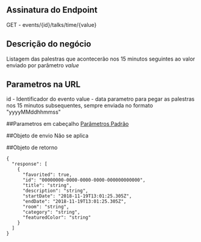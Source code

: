 
## Assinatura do Endpoint

GET - events/{id}/talks/time/{value}

## Descrição do negócio
Listagem das palestras que acontecerão nos 15 minutos seguintes ao valor enviado por parâmetro _value_

## Parametros na URL
id - Identificador do evento
value - data parametro para pegar as palestras nos 15 minutos subsequentes, sempre enviada no formato "yyyyMMddhhmmss"

##Parametros em cabeçalho
[Parâmetros Padrão](/API-\(Endpoints\)/Parâmetros-Padrão)

##Objeto de envio
Não se aplica

##Objeto de retorno

```
{
  "response": [
    {
      "favorited": true,
      "id": "00000000-0000-0000-0000-000000000000",
      "title": "string",
      "description": "string",
      "startDate": "2018-11-19T13:01:25.305Z",
      "endDate": "2018-11-19T13:01:25.305Z",
      "room": "string",
      "category": "string",
      "featuredColor": "string"
    }
  ]
}
```
